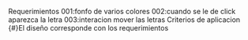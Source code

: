 Requerimientos
001:fonfo de varios colores
002:cuando se le de click aparezca la letra
003:interacion mover las letras
Criterios de aplicacion
{#}El diseño corresponde con los requerimientos
